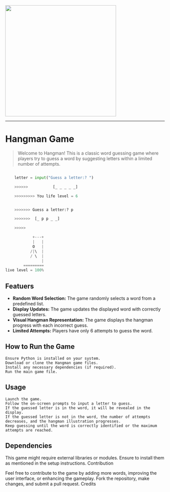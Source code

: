 <img src="https://i.pinimg.com/564x/4d/a4/f4/4da4f4dba1ece3a72d0d0d1561e13b75.jpg" width="350px">

---
# Hangman Game

> Welcome to Hangman! This is a classic word guessing game where players try to guess a word by suggesting letters within a limited number of attempts.

```python

    letter = input("Guess a letter:? ")

    >>>>>>           [_ _ _ _ _]

    >>>>>>>>> You life level = 6


    >>>>>>> Guess a letter:? p

    >>>>>>>  [_ p p _ _]

    >>>>> 

            +---+    
            |   |
            O   |
           /|\  |
           / \  |
                |
        =========
live level = 100%
```
## Featuers


- **Random Word Selection:** The game randomly selects a word from a predefined list.
- **Display Updates:** The game updates the displayed word with correctly guessed letters.
- **Visual Hangman Representation:** The game displays the hangman progress with each incorrect guess.
- **Limited Attempts:** Players have only 6 attempts to guess the word.

## How to Run the Game

    Ensure Python is installed on your system.
    Download or clone the Hangman game files.
    Install any necessary dependencies (if required).
    Run the main game file.

## Usage

    Launch the game.
    Follow the on-screen prompts to input a letter to guess.
    If the guessed letter is in the word, it will be revealed in the display.
    If the guessed letter is not in the word, the number of attempts decreases, and the hangman illustration progresses.
    Keep guessing until the word is correctly identified or the maximum attempts are reached.

## Dependencies

This game might require external libraries or modules. Ensure to install them as mentioned in the setup instructions.
Contribution

Feel free to contribute to the game by adding more words, improving the user interface, or enhancing the gameplay. Fork the repository, make changes, and submit a pull request.
Credits

  